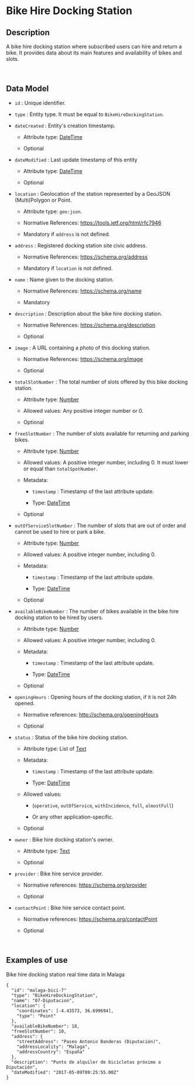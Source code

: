 Bike Hire Docking Station
=========================

Description
-----------

A bike hire docking station where subscribed users can hire and return a bike.
It provides data about its main features and availability of bikes and slots.

 

Data Model
----------

-   `id` : Unique identifier.

-   `type` : Entity type. It must be equal to `BikeHireDockingStation`.

-   `dateCreated` : Entity's creation timestamp.

    -   Attribute type: [DateTime](https://schema.org/DateTime)

    -   Optional

-   `dateModified` : Last update timestamp of this entity

    -   Attribute type: [DateTime](https://schema.org/DateTime)

    -   Optional

-   `location` : Geolocation of the station represented by a GeoJSON
    (Multi)Polygon or Point.

    -   Attribute type: `geo:json`.

    -   Normative References: <https://tools.ietf.org/html/rfc7946>

    -   Mandatory if `address` is not defined.

-   `address` : Registered docking station site civic address.

    -   Normative References: <https://schema.org/address>

    -   Mandatory if `location` is not defined.

-   `name` : Name given to the docking station.

    -   Normative References: <https://schema.org/name>

    -   Mandatory

-   `description` : Description about the bike hire docking station.

    -   Normative References: <https://schema.org/description>

    -   Optional

-   `image` : A URL containing a photo of this docking station.

    -   Normative References: <https://schema.org/image>

    -   Optional

-   `totalSlotNumber` : The total number of slots offered by this bike docking
    station.

    -   Attribute type: [Number](http://schema.org/Number)

    -   Allowed values: Any positive integer number or 0.

    -   Optional

-   `freeSlotNumber` : The number of slots available for returning and parking
    bikes.

    -   Attribute type: [Number](http://schema.org/Number)

    -   Allowed values: A positive integer number, including 0. It must lower or
        equal than `totalSpotNumber`.

    -   Metadata:

        -   `timestamp` : Timestamp of the last attribute update.

        -   Type: [DateTime](https://schema.org/DateTime)

    -   Optional

-   `outOfServiceSlotNumber` : The number of slots that are out of order and
    cannot be used to hire or park a bike.

    -   Attribute type: [Number](http://schema.org/Number)

    -   Allowed values: A positive integer number, including 0.

    -   Metadata:

        -   `timestamp` : Timestamp of the last attribute update.

        -   Type: [DateTime](https://schema.org/DateTime)

    -   Optional

-   `availableBikeNumber` : The number of bikes available in the bike hire
    docking station to be hired by users.

    -   Attribute type: [Number](http://schema.org/Number)

    -   Allowed values: A positive integer number, including 0.

    -   Metadata:

        -   `timestamp` : Timestamp of the last attribute update.

        -   Type: [DateTime](https://schema.org/DateTime)

    -   Optional

-   `openingHours` : Opening hours of the docking station, if it is not 24h
    opened.

    -   Normative references: <http://schema.org/openingHours>

    -   Optional

-   `status` : Status of the bike hire docking station.

    -   Attribute type: List of [Text](http://schema.org/Text)

    -   Metadata:

        -   `timestamp` : Timestamp of the last attribute update.

        -   Type: [DateTime](https://schema.org/DateTime)

    -   Allowed values:

        -   (`operative`, `outOfService`, `withIncidence`, `full`, `almostFull`)

        -   Or any other application-specific.

    -   Optional

-   `owner` : Bike hire docking station's owner.

    -   Attribute type: [Text](http://schema.org/Text)

    -   Optional

-   `provider` : Bike hire service provider.

    -   Normative references: <https://schema.org/provider>

    -   Optional

-   `contactPoint` : Bike hire service contact point.

    -   Normative references: <https://schema.org/contactPoint>

    -   Optional

 

Examples of use
---------------

Bike hire docking station real time data in Malaga

~~~~~~~~~~~~~~~~~~~~~~~~~~~~~~~~~~~~~~~~~~~~~~~~~~~~~~~~~~~~~~~~~~~~~~~~~~~~~~~~
{
  "id": "malaga-bici-7"
  "type": "BikeHireDockingStation",
  "name": "07-Diputacion",
  "location": {
    "coordinates": [-4.43573, 36.699694],
    "type": "Point"
  },
  "availableBikeNumber": 18,
  "freeSlotNumber": 10,
  "address": {
    "streetAddress": "Paseo Antonio Banderas (Diputación)",
    "addressLocality": "Malaga",
    "addressCountry": "España"
  },
  "description": "Punto de alquiler de bicicletas próximo a Diputación",
  "dateModified": "2017-05-09T09:25:55.00Z"
}
~~~~~~~~~~~~~~~~~~~~~~~~~~~~~~~~~~~~~~~~~~~~~~~~~~~~~~~~~~~~~~~~~~~~~~~~~~~~~~~~

 

 
-
